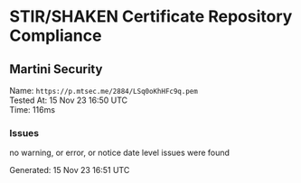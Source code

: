 # STIR/SHAKEN Certificate Repository Compliance

## Martini Security

Name: `https://p.mtsec.me/2884/LSq0oKhHFc9q.pem`\
Tested At: 15 Nov 23 16:50 UTC\
Time: 116ms

### Issues

no warning, or error, or notice date level issues were found

Generated: 15 Nov 23 16:51 UTC